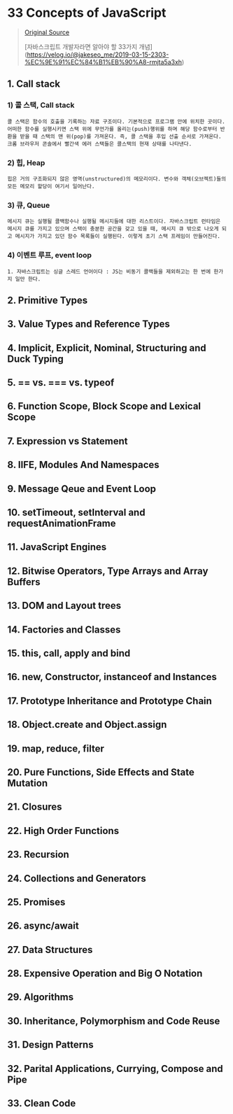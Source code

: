 # 33 Concepts of JavaScript 

> [Original Source](https://github.com/leonardomso/33-js-concepts)
>
> [자바스크립트 개발자라면 알아야 할 33가지 개념] (https://velog.io/@jakeseo_me/2019-03-15-2303-%EC%9E%91%EC%84%B1%EB%90%A8-rmjta5a3xh)

## 1. Call stack

### 1) 콜 스택, Call stack

```
콜 스택은 함수의 호출을 기록하는 자료 구조이다. 기본적으로 프로그램 안에 위치한 곳이다. 어떠한 함수를 실행시키면 스택 위에 무언가를 올리는(push)행위를 하며 해당 함수로부터 반환을 받을 때 스택의 맨 위(pop)를 가져온다. 즉, 콜 스택을 후입 선출 순서로 가져온다. 크롬 브라우저 콘솔에서 빨간색 에러 스택들은 콜스택의 현재 상태를 나타낸다.
```

### 2) 힙, Heap

```
힙은 거의 구조화되지 않은 영역(unstructured)의 메모리이다. 변수와 객체(오브젝트)들의 모든 메모리 할당이 여기서 일어난다.
```

### 3) 큐, Queue

```
메시지 큐는 실행될 콜백함수나 실행될 메시지들에 대한 리스트이다. 자바스크립트 런타임은 메시지 큐를 가지고 있으며 스택이 충분한 공간을 갖고 있을 때, 메시지 큐 밖으로 나오게 되고 메시지가 가지고 있던 함수 목록들이 실행된다. 이렇게 초기 스택 프레임이 만들어진다. 
```

### 4) 이벤트 루프, event loop

```
1. 자바스크립트는 싱글 스레드 언어이다 : JS는 비동기 콜백들을 제외하고는 한 번에 한가지 일만 한다.
```





## 2. Primitive Types

## 3. Value Types and Reference Types

## 4. Implicit, Explicit, Nominal, Structuring and Duck Typing

## 5. == vs. === vs. typeof

## 6. Function Scope, Block Scope and Lexical Scope

## 7. Expression vs Statement

## 8. IIFE, Modules And Namespaces

## 9. Message Qeue and Event Loop

## 10. setTimeout, setInterval and requestAnimationFrame

## 11. JavaScript Engines

## 12. Bitwise Operators, Type Arrays and Array Buffers

## 13. DOM and Layout trees

## 14. Factories and Classes

## 15. this, call, apply and bind

## 16. new, Constructor, instanceof and Instances

## 17. Prototype Inheritance and Prototype Chain

## 18. Object.create and Object.assign

## 19. map, reduce, filter

## 20. Pure Functions, Side Effects and State Mutation

## 21. Closures

## 22. High Order Functions

## 23. Recursion

## 24. Collections and Generators

## 25. Promises

## 26. async/await

## 27. Data Structures

## 28. Expensive Operation and Big O Notation

## 29. Algorithms

## 30. Inheritance, Polymorphism and Code Reuse

## 31. Design Patterns

## 32. Parital Applications, Currying, Compose and Pipe

## 33. Clean Code

